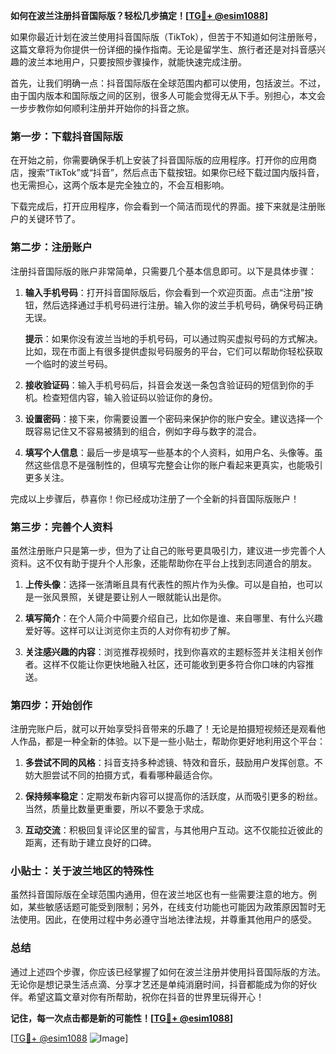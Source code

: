 **如何在波兰注册抖音国际版？轻松几步搞定！[[TG💪+ @esim1088](https://t.me/s/esim1088)]**

如果你最近计划在波兰使用抖音国际版（TikTok），但苦于不知道如何注册账号，这篇文章将为你提供一份详细的操作指南。无论是留学生、旅行者还是对抖音感兴趣的波兰本地用户，只要按照步骤操作，就能快速完成注册。

首先，让我们明确一点：抖音国际版在全球范围内都可以使用，包括波兰。不过，由于国内版本和国际版之间的区别，很多人可能会觉得无从下手。别担心，本文会一步步教你如何顺利注册并开始你的抖音之旅。

### 第一步：下载抖音国际版

在开始之前，你需要确保手机上安装了抖音国际版的应用程序。打开你的应用商店，搜索“TikTok”或“抖音”，然后点击下载按钮。如果你已经下载过国内版抖音，也无需担心，这两个版本是完全独立的，不会互相影响。

下载完成后，打开应用程序，你会看到一个简洁而现代的界面。接下来就是注册账户的关键环节了。

### 第二步：注册账户

注册抖音国际版的账户非常简单，只需要几个基本信息即可。以下是具体步骤：

1. **输入手机号码**：打开抖音国际版后，你会看到一个欢迎页面。点击“注册”按钮，然后选择通过手机号码进行注册。输入你的波兰手机号码，确保号码正确无误。
   
   **提示**：如果你没有波兰当地的手机号码，可以通过购买虚拟号码的方式解决。比如，现在市面上有很多提供虚拟号码服务的平台，它们可以帮助你轻松获取一个临时的波兰号码。

2. **接收验证码**：输入手机号码后，抖音会发送一条包含验证码的短信到你的手机。检查短信内容，输入验证码以验证你的身份。

3. **设置密码**：接下来，你需要设置一个密码来保护你的账户安全。建议选择一个既容易记住又不容易被猜到的组合，例如字母与数字的混合。

4. **填写个人信息**：最后一步是填写一些基本的个人资料，如用户名、头像等。虽然这些信息不是强制性的，但填写完整会让你的账户看起来更真实，也能吸引更多关注。

完成以上步骤后，恭喜你！你已经成功注册了一个全新的抖音国际版账户！

### 第三步：完善个人资料

虽然注册账户只是第一步，但为了让自己的账号更具吸引力，建议进一步完善个人资料。这不仅有助于提升个人形象，还能帮助你在平台上找到志同道合的朋友。

1. **上传头像**：选择一张清晰且具有代表性的照片作为头像。可以是自拍，也可以是一张风景照，关键是要让别人一眼就能认出是你。

2. **填写简介**：在个人简介中简要介绍自己，比如你是谁、来自哪里、有什么兴趣爱好等。这样可以让浏览你主页的人对你有初步了解。

3. **关注感兴趣的内容**：浏览推荐视频时，找到你喜欢的主题标签并关注相关创作者。这样不仅能让你更快地融入社区，还可能收到更多符合你口味的内容推送。

### 第四步：开始创作

注册完账户后，就可以开始享受抖音带来的乐趣了！无论是拍摄短视频还是观看他人作品，都是一种全新的体验。以下是一些小贴士，帮助你更好地利用这个平台：

1. **多尝试不同的风格**：抖音支持多种滤镜、特效和音乐，鼓励用户发挥创意。不妨大胆尝试不同的拍摄方式，看看哪种最适合你。

2. **保持频率稳定**：定期发布新内容可以提高你的活跃度，从而吸引更多的粉丝。当然，质量比数量更重要，所以不要急于求成。

3. **互动交流**：积极回复评论区里的留言，与其他用户互动。这不仅能拉近彼此的距离，还有助于建立良好的口碑。

### 小贴士：关于波兰地区的特殊性

虽然抖音国际版在全球范围内通用，但在波兰地区也有一些需要注意的地方。例如，某些敏感话题可能受到限制；另外，在线支付功能也可能因为政策原因暂时无法使用。因此，在使用过程中务必遵守当地法律法规，并尊重其他用户的感受。

### 总结

通过上述四个步骤，你应该已经掌握了如何在波兰注册并使用抖音国际版的方法。无论你是想记录生活点滴、分享才艺还是单纯消磨时间，抖音都能成为你的好伙伴。希望这篇文章对你有所帮助，祝你在抖音的世界里玩得开心！

**记住，每一次点击都是新的可能性！[[TG💪+ @esim1088](https://t.me/s/esim1088)]**

[[TG💪+ @esim1088](https://t.me/s/esim1088) ![Image](https://i.postimg.cc/4NQfJmqS/Snipaste-2025-05-13-00-14-12.png)]